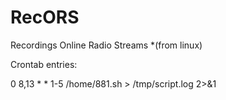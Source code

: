 # RecORS
Recordings Online Radio Streams *(from linux)


Crontab entries:

0 8,13 * * 1-5 /home/881.sh > /tmp/script.log 2>&1
